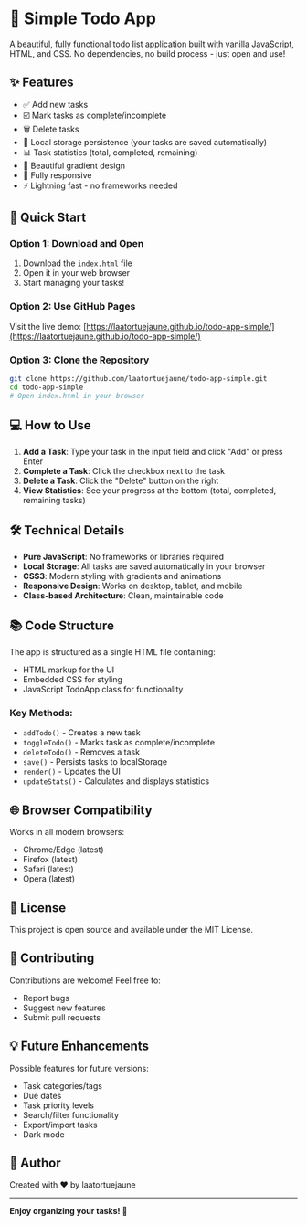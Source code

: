 # 📝 Simple Todo App

A beautiful, fully functional todo list application built with vanilla JavaScript, HTML, and CSS. No dependencies, no build process - just open and use!

## ✨ Features

- ✅ Add new tasks
- ☑️ Mark tasks as complete/incomplete
- 🗑️ Delete tasks
- 💾 Local storage persistence (your tasks are saved automatically)
- 📊 Task statistics (total, completed, remaining)
- 🎨 Beautiful gradient design
- 📱 Fully responsive
- ⚡ Lightning fast - no frameworks needed

## 🚀 Quick Start

### Option 1: Download and Open

1. Download the `index.html` file
2. Open it in your web browser
3. Start managing your tasks!

### Option 2: Use GitHub Pages

Visit the live demo: [https://laatortuejaune.github.io/todo-app-simple/](https://laatortuejaune.github.io/todo-app-simple/)

### Option 3: Clone the Repository

```bash
git clone https://github.com/laatortuejaune/todo-app-simple.git
cd todo-app-simple
# Open index.html in your browser
```

## 💻 How to Use

1. **Add a Task**: Type your task in the input field and click "Add" or press Enter
2. **Complete a Task**: Click the checkbox next to the task
3. **Delete a Task**: Click the "Delete" button on the right
4. **View Statistics**: See your progress at the bottom (total, completed, remaining tasks)

## 🛠️ Technical Details

- **Pure JavaScript**: No frameworks or libraries required
- **Local Storage**: All tasks are saved automatically in your browser
- **CSS3**: Modern styling with gradients and animations
- **Responsive Design**: Works on desktop, tablet, and mobile
- **Class-based Architecture**: Clean, maintainable code

## 📚 Code Structure

The app is structured as a single HTML file containing:
- HTML markup for the UI
- Embedded CSS for styling
- JavaScript TodoApp class for functionality

### Key Methods:

- `addTodo()` - Creates a new task
- `toggleTodo()` - Marks task as complete/incomplete
- `deleteTodo()` - Removes a task
- `save()` - Persists tasks to localStorage
- `render()` - Updates the UI
- `updateStats()` - Calculates and displays statistics

## 🌐 Browser Compatibility

Works in all modern browsers:
- Chrome/Edge (latest)
- Firefox (latest)
- Safari (latest)
- Opera (latest)

## 📝 License

This project is open source and available under the MIT License.

## 🤝 Contributing

Contributions are welcome! Feel free to:
- Report bugs
- Suggest new features
- Submit pull requests

## 💡 Future Enhancements

Possible features for future versions:
- Task categories/tags
- Due dates
- Task priority levels
- Search/filter functionality
- Export/import tasks
- Dark mode

## 👤 Author

Created with ❤️ by laatortuejaune

---

**Enjoy organizing your tasks! 🎉**
